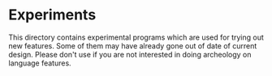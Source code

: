 # Experiments

This directory contains experimental programs which are used for trying out new
features. Some of them may have already gone out of date of current design.
Please don't use if you are not interested in doing archeology on language
features.
